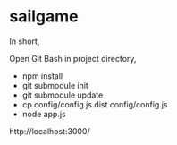 sailgame
========

In short,


Open Git Bash in project directory,
* npm install
* git submodule init
* git submodule update
* cp config/config.js.dist config/config.js
* node app.js

http://localhost:3000/